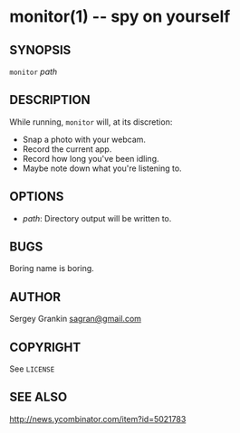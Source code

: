 monitor(1) -- spy on yourself
==============================

## SYNOPSIS
`monitor` <var>path</var>

## DESCRIPTION
While running, `monitor` will, at its discretion:

- Snap a photo with your webcam.
- Record the current app.
- Record how long you've been idling.
- Maybe note down what you're listening to.

## OPTIONS
* <var>path</var>:
  Directory output will be written to.

## BUGS
Boring name is boring.

## AUTHOR
Sergey Grankin <sagran@gmail.com>

## COPYRIGHT
See `LICENSE`

## SEE ALSO
<http://news.ycombinator.com/item?id=5021783>


[SYNOPSIS]: #SYNOPSIS "SYNOPSIS"
[DESCRIPTION]: #DESCRIPTION "DESCRIPTION"
[OPTIONS]: #OPTIONS "OPTIONS"
[BUGS]: #BUGS "BUGS"
[AUTHOR]: #AUTHOR "AUTHOR"
[COPYRIGHT]: #COPYRIGHT "COPYRIGHT"
[SEE ALSO]: #SEE-ALSO "SEE ALSO"


[monitor(1)]: monitor.1.html
